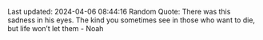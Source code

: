 Last updated: 2024-04-06 08:44:16
Random Quote: There was this sadness in his eyes. The kind you sometimes see in those who want to die, but life won’t let them - Noah
